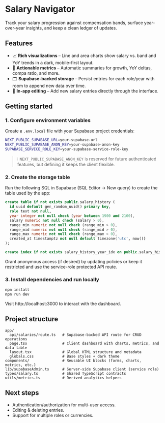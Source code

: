 # Salary Navigator

Track your salary progression against compensation bands, surface year-over-year insights, and keep a clean ledger of updates.

## Features

- 📈 **Rich visualizations** – Line and area charts show salary vs. band and YoY trends in a dark, mobile-first layout.
- 🧮 **Actionable metrics** – Automatic summaries for growth, YoY deltas, compa ratio, and more.
- 🗂️ **Supabase-backed storage** – Persist entries for each role/year with room to append new data over time.
- 📝 **In-app editing** – Add new salary entries directly through the interface.

## Getting started

### 1. Configure environment variables

Create a `.env.local` file with your Supabase project credentials:

```bash
NEXT_PUBLIC_SUPABASE_URL=your-supabase-url
NEXT_PUBLIC_SUPABASE_ANON_KEY=your-supabase-anon-key
SUPABASE_SERVICE_ROLE_KEY=your-supabase-service-role-key
```

> ℹ️ `NEXT_PUBLIC_SUPABASE_ANON_KEY` is reserved for future authenticated features, but defining it keeps the client flexible.

### 2. Create the storage table

Run the following SQL in Supabase (SQL Editor → New query) to create the table used by the app:

```sql
create table if not exists public.salary_history (
  id uuid default gen_random_uuid() primary key,
  role text not null,
  year integer not null check (year between 1900 and 2100),
  salary numeric not null check (salary > 0),
  range_min numeric not null check (range_min > 0),
  range_mid numeric not null check (range_mid > 0),
  range_max numeric not null check (range_max > 0),
  created_at timestamptz not null default timezone('utc', now())
);

create index if not exists salary_history_year_idx on public.salary_history (year asc);
```

Grant anonymous access (if desired) by updating policies or keep it restricted and use the service-role protected API route.

### 3. Install dependencies and run locally

```bash
npm install
npm run dev
```

Visit http://localhost:3000 to interact with the dashboard.

## Project structure

```
app/
  api/salaries/route.ts   # Supabase-backed API route for CRUD operations
  page.tsx                # Client dashboard with charts, metrics, and data table
  layout.tsx              # Global HTML structure and metadata
  globals.css             # Base styles + dark theme
components/               # Reusable UI blocks (forms, charts, metrics, etc.)
lib/supabaseAdmin.ts      # Server-side Supabase client (service role)
types/salary.ts           # Shared TypeScript contracts
utils/metrics.ts          # Derived analytics helpers
```

## Next steps

- Authentication/authorization for multi-user access.
- Editing & deleting entries.
- Support for multiple roles or currencies.
